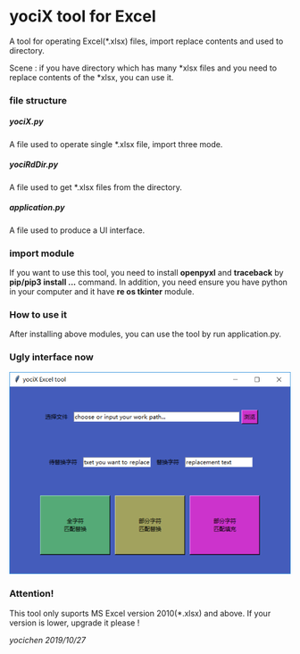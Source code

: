 # yociX tool for Excel
A tool for operating Excel(*.xlsx) files, import replace contents and used to directory.
  
Scene : if you have directory which has many *xlsx files and you need to replace contents of the *xlsx, you can use it.

### file structure
##### yociX.py
A file used to operate single *.xlsx file, import three mode.

##### yociRdDir.py
A file used to get *.xlsx files from the directory.

##### application.py
A file used to produce a UI interface.

### import module
If you want to use this tool, you need to install **openpyxl** and **traceback** by **pip/pip3 install ...** command.
In addition, you need ensure you have python in your computer and it have **re os tkinter** module.

### How to use it
After installing above modules, you can use the tool by run application.py.

### Ugly interface now

![img](https://github.com/yocichenyx/yociX/blob/master/yociX.png)

### Attention!
This tool only suports MS Excel version 2010(*.xlsx) and above. If your version is lower, upgrade it please ! 

*yocichen 2019/10/27*
